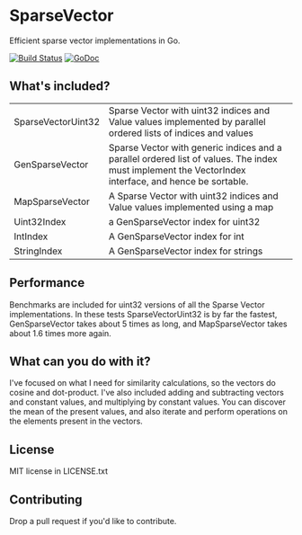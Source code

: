 # SparseVector

Efficient sparse vector implementations in Go.

[![Build Status](https://travis-ci.org/philpearl/sparsevector.svg)](https://travis-ci.org/philpearl/sparsevector) [![GoDoc](https://godoc.org/github.com/philpearl/sparsevector?status.svg)](https://godoc.org/github.com/philpearl/sparsevector)

## What's included?

|    |    |
| ---| ---|
| SparseVectorUint32 | Sparse Vector with uint32 indices and Value values implemented by parallel ordered lists of indices and values |
| GenSparseVector | Sparse Vector with generic indices and a parallel ordered list of values. The index must implement the VectorIndex interface, and hence be sortable. |
| MapSparseVector | A Sparse Vector with uint32 indices and Value values implemented using a map |
| Uint32Index | a GenSparseVector index for uint32 |
| IntIndex | A GenSparseVector index for int |
| StringIndex | A GenSparseVector index for strings |

## Performance

Benchmarks are included for uint32 versions of all the Sparse Vector implementations. In these tests SparseVectorUint32 is by far the fastest, GenSparseVector takes about 5 times as long, and MapSparseVector takes about 1.6 times more again.

## What can you do with it?

I've focused on what I need for similarity calculations, so the vectors do cosine and dot-product. I've also included adding and subtracting vectors and constant values, and multiplying by constant values. You can discover the mean of the present values, and also iterate and perform operations on the elements present in the vectors.

## License

MIT license in LICENSE.txt

## Contributing

Drop a pull request if you'd like to contribute. 

